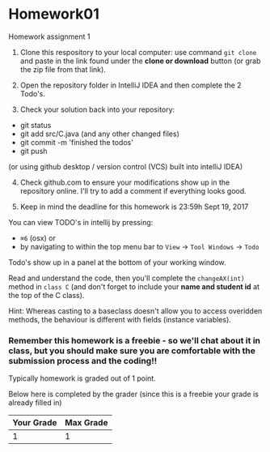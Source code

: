 # Homework01
Homework assignment 1 

1. Clone this respository to your local computer: use command `git clone` and paste in the link found under the **clone or download** button (or grab the zip file from that link). 

2. Open the repository folder in IntelliJ IDEA and then complete the 2 Todo's. 

3. Check your solution back into your repository:

* git status
* git add src/C.java (and any other changed files)
* git commit -m 'finished the todos' 
* git push 

(or using github desktop / version control (VCS) built into intelliJ IDEA)

4. Check github.com to ensure your modifications show up in the repository online. I'll try to add a comment if everything looks good. 

5. Keep in mind the deadline for this homework is 23:59h Sept 19, 2017

You can view TODO's in intellij by pressing:

* `⌘6` (osx) 
or 
* by navigating to within the top menu bar to `View` -> `Tool Windows` -> `Todo` 

Todo's show up in a panel at the bottom of your working window. 

Read and understand the code, then you'll complete the `changeAX(int)` method in `class C` 
(and don't forget to include your **name and student id** at the top of the C class). 

Hint: 
Whereas casting to a baseclass doesn't allow you to access overidden methods, the behaviour is different with fields (instance variables).

### Remember this homework is a freebie - so we'll chat about it in class, but you should make sure you are comfortable with the submission process and the coding!!
Typically homework is graded out of 1 point.


Below here is completed by the grader (since this is a freebie your grade is already filled in)

| Your Grade | Max Grade |
--- | --- |
|1|1|


